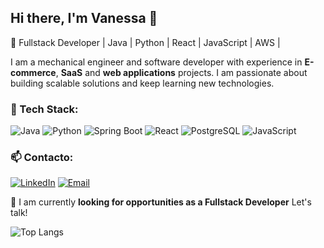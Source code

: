 ## Hi there, I'm Vanessa 👋
🚀 Fullstack Developer | Java | Python | React | JavaScript | AWS |  

I am a mechanical engineer and software developer with experience in **E-commerce**, **SaaS** and **web applications** projects. I am passionate about building scalable solutions and keep learning new technologies. 

### 🚀 Tech Stack:
![Java](https://img.shields.io/badge/Java-ED8B00?style=for-the-badge&logo=java&logoColor=white)
![Python](https://img.shields.io/badge/Python-3776AB?style=for-the-badge&logo=python&logoColor=white)
![Spring Boot](https://img.shields.io/badge/Spring_Boot-6DB33F?style=for-the-badge&logo=spring-boot&logoColor=white)
![React](https://img.shields.io/badge/React-20232A?style=for-the-badge&logo=react&logoColor=61DAFB)
![PostgreSQL](https://img.shields.io/badge/PostgreSQL-316192?style=for-the-badge&logo=postgresql&logoColor=white)
![JavaScript](https://img.shields.io/badge/javascript-316192?style=for-the-badge&logo=javascript&logoColor=white)

### 📫 Contacto:
[![LinkedIn](https://img.shields.io/badge/LinkedIn-blue?style=for-the-badge&logo=linkedin)](https://www.linkedin.com/in/vanessa-ruiz-gomez/)
[![Email](https://img.shields.io/badge/Gmail-D14836?style=for-the-badge&logo=gmail&logoColor=white)](mailto:vanessaruiz810@gmail.com)

🚀 I am currently **looking for opportunities as a Fullstack Developer** Let's talk!

![Top Langs](https://github-readme-stats.vercel.app/api/top-langs/?username=vanessar810&layout=compact&theme=radical)

<!--
**vanessar810/vanessar810** is a ✨ _special_ ✨ repository because its `README.md` (this file) appears on your GitHub profile.

Here are some ideas to get you started:

- 🔭 I’m currently working on ...
- 🌱 I’m currently learning ...
- 👯 I’m looking to collaborate on ...
- 🤔 I’m looking for help with ...
- 💬 Ask me about ...
- 📫 How to reach me: ...
- 😄 Pronouns: ...
- ⚡ Fun fact: ...
-->
